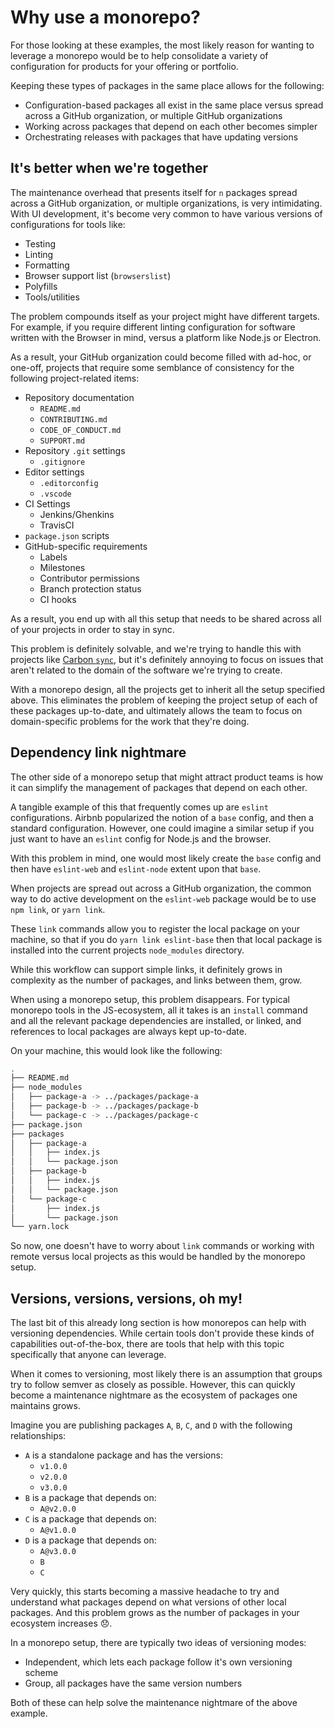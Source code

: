 # Why use a monorepo?

For those looking at these examples, the most likely reason for wanting to
leverage a monorepo would be to help consolidate a variety of configuration for
products for your offering or portfolio.

Keeping these types of packages in the same place allows for the following:

- Configuration-based packages all exist in the same place versus spread across
  a GitHub organization, or multiple GitHub organizations
- Working across packages that depend on each other becomes simpler
- Orchestrating releases with packages that have updating versions

## It's better when we're together

The maintenance overhead that presents itself for `n` packages spread across a
GitHub organization, or multiple organizations, is very intimidating. With UI
development, it's become very common to have various versions of configurations
for tools like:

- Testing
- Linting
- Formatting
- Browser support list (`browserslist`)
- Polyfills
- Tools/utilities

The problem compounds itself as your project might have different targets. For
example, if you require different linting configuration for software written
with the Browser in mind, versus a platform like Node.js or Electron.

As a result, your GitHub organization could become filled with ad-hoc, or
one-off, projects that require some semblance of consistency for the following
project-related items:

- Repository documentation
  - `README.md`
  - `CONTRIBUTING.md`
  - `CODE_OF_CONDUCT.md`
  - `SUPPORT.md`
- Repository `.git` settings
  - `.gitignore`
- Editor settings
  - `.editorconfig`
  - `.vscode`
- CI Settings
  - Jenkins/Ghenkins
  - TravisCI
- `package.json` scripts
- GitHub-specific requirements
  - Labels
  - Milestones
  - Contributor permissions
  - Branch protection status
  - CI hooks

As a result, you end up with all this setup that needs to be shared across all
of your projects in order to stay in sync.

This problem is definitely solvable, and we're trying to handle this with
projects like [Carbon `sync`](https://github.com/carbon-design-system/sync), but
it's definitely annoying to focus on issues that aren't related to the domain of
the software we're trying to create.

With a monorepo design, all the projects get to inherit all the setup specified
above. This eliminates the problem of keeping the project setup of each of these
packages up-to-date, and ultimately allows the team to focus on domain-specific
problems for the work that they're doing.

## Dependency link nightmare

The other side of a monorepo setup that might attract product teams is how it
can simplify the management of packages that depend on each other.

A tangible example of this that frequently comes up are `eslint` configurations.
Airbnb popularized the notion of a `base` config, and then a standard
configuration. However, one could imagine a similar setup if you just want to
have an `eslint` config for Node.js and the browser.

With this problem in mind, one would most likely create the `base` config and
then have `eslint-web` and `eslint-node` extent upon that `base`.

When projects are spread out across a GitHub organization, the common way to do
active development on the `eslint-web` package would be to use `npm link`, or
`yarn link`.

These `link` commands allow you to register the local package on your machine,
so that if you do `yarn link eslint-base` then that local package is installed
into the current projects `node_modules` directory.

While this workflow can support simple links, it definitely grows in complexity
as the number of packages, and links between them, grow.

When using a monorepo setup, this problem disappears. For typical monorepo tools
in the JS-ecosystem, all it takes is an `install` command and all the relevant
package dependencies are installed, or linked, and references to local packages
are always kept up-to-date.

On your machine, this would look like the following:

```bash
.
├── README.md
├── node_modules
│   ├── package-a -> ../packages/package-a
│   ├── package-b -> ../packages/package-b
│   └── package-c -> ../packages/package-c
├── package.json
├── packages
│   ├── package-a
│   │   ├── index.js
│   │   └── package.json
│   ├── package-b
│   │   ├── index.js
│   │   └── package.json
│   └── package-c
│       ├── index.js
│       └── package.json
└── yarn.lock
```

So now, one doesn't have to worry about `link` commands or working with remote
versus local projects as this would be handled by the monorepo setup.

## Versions, versions, versions, oh my!

The last bit of this already long section is how monorepos can help with
versioning dependencies. While certain tools don't provide these kinds
of capabilities out-of-the-box, there are tools that help with this topic
specifically that anyone can leverage.

When it comes to versioning, most likely there is an assumption that groups try
to follow semver as closely as possible. However, this can quickly become a
maintenance nightmare as the ecosystem of packages one maintains grows.

Imagine you are publishing packages `A`, `B`, `C`, and `D` with the following
relationships:

- `A` is a standalone package and has the versions:
  - `v1.0.0`
  - `v2.0.0`
  - `v3.0.0`
- `B` is a package that depends on:
  - `A@v2.0.0`
- `C` is a package that depends on:
  - `A@v1.0.0`
- `D` is a package that depends on:
  - `A@v3.0.0`
  - `B`
  - `C`

Very quickly, this starts becoming a massive headache to try and understand what
packages depend on what versions of other local packages. And this problem grows
as the number of packages in your ecosystem increases 😞.

In a monorepo setup, there are typically two ideas of versioning modes:

- Independent, which lets each package follow it's own versioning scheme
- Group, all packages have the same version numbers

Both of these can help solve the maintenance nightmare of the above example.
